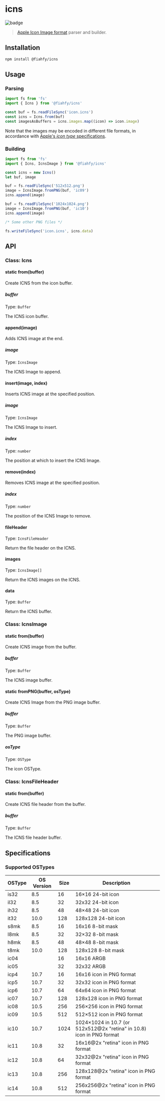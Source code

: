 <!-- markdownlint-disable MD024 -->

# icns

![badge](https://github.com/fiahfy/icns/workflows/Node.js%20Package/badge.svg)

> [Apple Icon Image format](https://en.wikipedia.org/wiki/Apple_Icon_Image_format) parser and builder.

## Installation

```bash
npm install @fiahfy/icns
```

## Usage

### Parsing

```js
import fs from 'fs'
import { Icns } from '@fiahfy/icns'

const buf = fs.readFileSync('icon.icns')
const icns = Icns.from(buf)
const imagesAsBuffers = icns.images.map((icon) => icon.image)
```

Note that the images may be encoded in different file formats, in accordance with [Apple's _icon type_ specifications](https://en.wikipedia.org/wiki/Apple_Icon_Image_format#Icon_types).

### Building

```js
import fs from 'fs'
import { Icns, IcnsImage } from '@fiahfy/icns'

const icns = new Icns()
let buf, image

buf = fs.readFileSync('512x512.png')
image = IcnsImage.fromPNG(buf, 'ic09')
icns.append(image)

buf = fs.readFileSync('1024x1024.png')
image = IcnsImage.fromPNG(buf, 'ic10')
icns.append(image)

/* Some other PNG files */

fs.writeFileSync('icon.icns', icns.data)
```

## API

### Class: Icns

#### static from(buffer)

Create ICNS from the icon buffer.

##### buffer

Type: `Buffer`

The ICNS icon buffer.

#### append(image)

Adds ICNS image at the end.

##### image

Type: `IcnsImage`

The ICNS Image to append.

#### insert(image, index)

Inserts ICNS image at the specified position.

##### image

Type: `IcnsImage`

The ICNS Image to insert.

##### index

Type: `number`

The position at which to insert the ICNS Image.

#### remove(index)

Removes ICNS image at the specified position.

##### index

Type: `number`

The position of the ICNS Image to remove.

#### fileHeader

Type: `IcnsFileHeader`

Return the file header on the ICNS.

#### images

Type: `IcnsImage[]`

Return the ICNS images on the ICNS.

#### data

Type: `Buffer`

Return the ICNS buffer.

### Class: IcnsImage

#### static from(buffer)

Create ICNS image from the buffer.

##### buffer

Type: `Buffer`

The ICNS image buffer.

#### static fromPNG(buffer, osType)

Create ICNS Image from the PNG image buffer.

##### buffer

Type: `Buffer`

The PNG image buffer.

##### osType

Type: `OSType`

The icon OSType.

### Class: IcnsFileHeader

#### static from(buffer)

Create ICNS file header from the buffer.

##### buffer

Type: `Buffer`

The ICNS file header buffer.

## Specifications

### Supported OSTypes

| OSType | OS Version | Size | Description                                                           |
| ------ | ---------- | ---- | --------------------------------------------------------------------- |
| is32   | 8.5        | 16   | 16×16 24-bit icon                                                     |
| il32   | 8.5        | 32   | 32x32 24-bit icon                                                     |
| ih32   | 8.5        | 48   | 48×48 24-bit icon                                                     |
| it32   | 10.0       | 128  | 128x128 24-bit icon                                                   |
| s8mk   | 8.5        | 16   | 16x16 8-bit mask                                                      |
| l8mk   | 8.5        | 32   | 32×32 8-bit mask                                                      |
| h8mk   | 8.5        | 48   | 48×48 8-bit mask                                                      |
| t8mk   | 10.0       | 128  | 128x128 8-bit mask                                                    |
| ic04   |            | 16   | 16x16 ARGB                                                            |
| ic05   |            | 32   | 32x32 ARGB                                                            |
| icp4   | 10.7       | 16   | 16x16 icon in PNG format                                              |
| icp5   | 10.7       | 32   | 32x32 icon in PNG format                                              |
| icp6   | 10.7       | 64   | 64x64 icon in PNG format                                              |
| ic07   | 10.7       | 128  | 128x128 icon in PNG format                                            |
| ic08   | 10.5       | 256  | 256×256 icon in PNG format                                            |
| ic09   | 10.5       | 512  | 512×512 icon in PNG format                                            |
| ic10   | 10.7       | 1024 | 1024×1024 in 10.7 (or 512x512@2x "retina" in 10.8) icon in PNG format |
| ic11   | 10.8       | 32   | 16x16@2x "retina" icon in PNG format                                  |
| ic12   | 10.8       | 64   | 32x32@2x "retina" icon in PNG format                                  |
| ic13   | 10.8       | 256  | 128x128@2x "retina" icon in PNG format                                |
| ic14   | 10.8       | 512  | 256x256@2x "retina" icon in PNG format                                |
